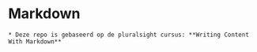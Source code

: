 # Markdown

    * Deze repo is gebaseerd op de pluralsight cursus: **Writing Content With Markdown**
